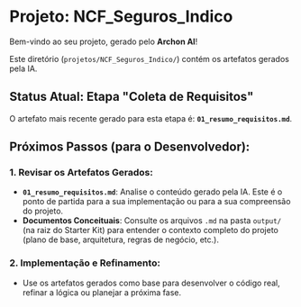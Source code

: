 # Projeto: NCF_Seguros_Indico

Bem-vindo ao seu projeto, gerado pelo **Archon AI**!

Este diretório (`projetos/NCF_Seguros_Indico/`) contém os artefatos gerados pela IA.

## Status Atual: Etapa "Coleta de Requisitos"

O artefato mais recente gerado para esta etapa é: **`01_resumo_requisitos.md`**.

## Próximos Passos (para o Desenvolvedor):

### 1. Revisar os Artefatos Gerados:
*   **`01_resumo_requisitos.md`**: Analise o conteúdo gerado pela IA. Este é o ponto de partida para a sua implementação ou para a sua compreensão do projeto.
*   **Documentos Conceituais**: Consulte os arquivos `.md` na pasta `output/` (na raiz do Starter Kit) para entender o contexto completo do projeto (plano de base, arquitetura, regras de negócio, etc.).

### 2. Implementação e Refinamento:
*   Use os artefatos gerados como base para desenvolver o código real, refinar a lógica ou planejar a próxima fase.
